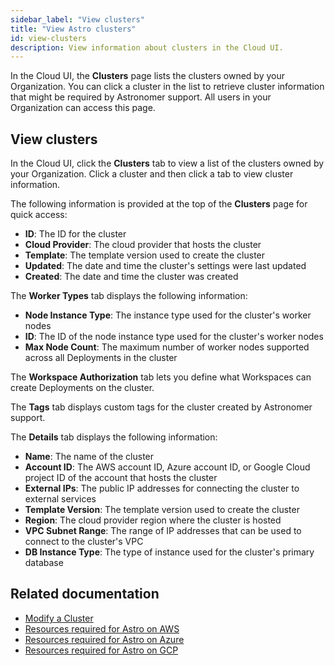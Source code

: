 ```yaml
---
sidebar_label: "View clusters"
title: "View Astro clusters"
id: view-clusters
description: View information about clusters in the Cloud UI.
---
```


In the Cloud UI, the **Clusters** page lists the clusters owned by your Organization. You can click a cluster in the list to retrieve cluster information that might be required by Astronomer support. All users in your Organization can access this page. 

## View clusters

In the Cloud UI, click the **Clusters** tab to view a list of the clusters owned by your Organization. Click a cluster and then click a tab to view cluster information. 

The following information is provided at the top of the **Clusters** page for quick access: 

- **ID**: The ID for the cluster 
- **Cloud Provider**: The cloud provider that hosts the cluster
- **Template**: The template version used to create the cluster
- **Updated**: The date and time the cluster's settings were last updated 
- **Created**: The date and time the cluster was created

The **Worker Types** tab displays the following information:

- **Node Instance Type**: The instance type used for the cluster's worker nodes
- **ID**: The ID of the node instance type used for the cluster's worker nodes
- **Max Node Count**: The maximum number of worker nodes supported across all Deployments in the cluster

The **Workspace Authorization** tab lets you define what Workspaces can create Deployments on the cluster.

The **Tags** tab displays custom tags for the cluster created by Astronomer support.

The **Details** tab displays the following information:

- **Name**: The name of the cluster 
- **Account ID**: The AWS account ID, Azure account ID, or Google Cloud project ID of the account that hosts the cluster
- **External IPs**: The public IP addresses for connecting the cluster to external services 
- **Template Version**: The template version used to create the cluster
- **Region**: The cloud provider region where the cluster is hosted 
- **VPC Subnet Range**: The range of IP addresses that can be used to connect to the cluster's VPC
- **DB Instance Type**: The type of instance used for the cluster's primary database

## Related documentation

- [Modify a Cluster](modify-cluster.md)
- [Resources required for Astro on AWS](https://docs.astronomer.io/astro/resource-reference-aws)
- [Resources required for Astro on Azure](https://docs.astronomer.io/astro/resource-reference-azure)
- [Resources required for Astro on GCP](https://docs.astronomer.io/astro/resource-reference-gcp)